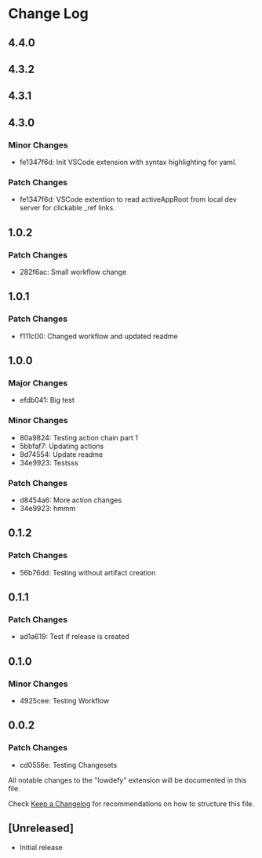 # Change Log

## 4.4.0

## 4.3.2

## 4.3.1

## 4.3.0

### Minor Changes

- fe1347f6d: Init VSCode extension with syntax highlighting for yaml.

### Patch Changes

- fe1347f6d: VSCode extention to read activeAppRoot from local dev server for clickable \_ref links.

## 1.0.2

### Patch Changes

- 282f6ac: Small workflow change

## 1.0.1

### Patch Changes

- f111c00: Changed workflow and updated readme

## 1.0.0

### Major Changes

- efdb041: Big test

### Minor Changes

- 80a9824: Testing action chain part 1
- 5bbfaf7: Updating actions
- 9d74554: Update readme
- 34e9923: Testsss

### Patch Changes

- d8454a6: More action changes
- 34e9923: hmmm

## 0.1.2

### Patch Changes

- 56b76dd: Testing without artifact creation

## 0.1.1

### Patch Changes

- ad1a619: Test if release is created

## 0.1.0

### Minor Changes

- 4925cee: Testing Workflow

## 0.0.2

### Patch Changes

- cd0556e: Testing Changesets

All notable changes to the "lowdefy" extension will be documented in this file.

Check [Keep a Changelog](http://keepachangelog.com/) for recommendations on how to structure this file.

## [Unreleased]

- Initial release
